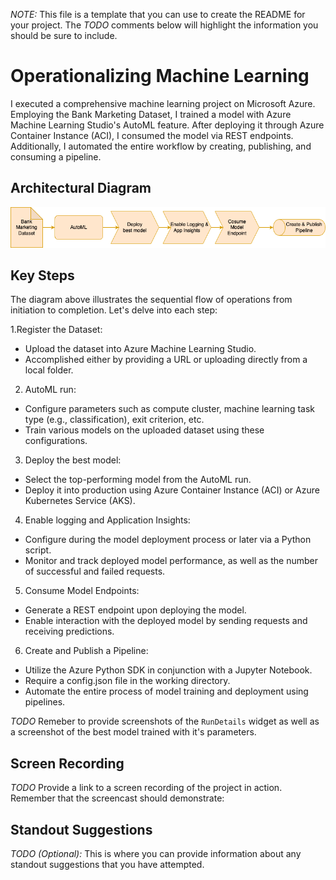 *NOTE:* This file is a template that you can use to create the README for your project. The *TODO* comments below will highlight the information you should be sure to include.


# Operationalizing Machine Learning

 I executed a comprehensive machine learning project on Microsoft Azure. Employing the Bank Marketing Dataset, I trained a model with Azure Machine Learning Studio's AutoML feature. After deploying it through Azure Container Instance (ACI), I consumed the model via REST endpoints. Additionally, I automated the entire workflow by creating, publishing, and consuming a pipeline.

## Architectural Diagram
![](https://github.com/skjuhell/nd00333_AZMLND_C2-master1/blob/main/workflow.png)

## Key Steps
The diagram above illustrates the sequential flow of operations from initiation to completion. Let's delve into each step:

1.Register the Dataset:

- Upload the dataset into Azure Machine Learning Studio.
- Accomplished either by providing a URL or uploading directly from a local folder.

2. AutoML run:

- Configure parameters such as compute cluster, machine learning task type (e.g., classification), exit criterion, etc.
- Train various models on the uploaded dataset using these configurations.

3. Deploy the best model:

- Select the top-performing model from the AutoML run.
- Deploy it into production using Azure Container Instance (ACI) or Azure Kubernetes Service (AKS).

4. Enable logging and Application Insights:

- Configure during the model deployment process or later via a Python script.
- Monitor and track deployed model performance, as well as the number of successful and failed requests.

5. Consume Model Endpoints:

- Generate a REST endpoint upon deploying the model.
- Enable interaction with the deployed model by sending requests and receiving predictions.

6. Create and Publish a Pipeline:

- Utilize the Azure Python SDK in conjunction with a Jupyter Notebook.
- Require a config.json file in the working directory.
- Automate the entire process of model training and deployment using pipelines.

*TODO* Remeber to provide screenshots of the `RunDetails` widget as well as a screenshot of the best model trained with it's parameters.

## Screen Recording
*TODO* Provide a link to a screen recording of the project in action. Remember that the screencast should demonstrate:

## Standout Suggestions
*TODO (Optional):* This is where you can provide information about any standout suggestions that you have attempted.
